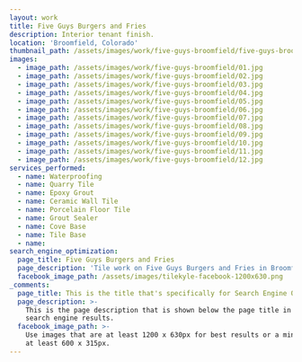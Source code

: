 ```yaml
---
layout: work
title: Five Guys Burgers and Fries
description: Interior tenant finish.
location: 'Broomfield, Colorado'
thumbnail_path: /assets/images/work/five-guys-broomfield/five-guys-broomfield_thumb.jpg
images:
  - image_path: /assets/images/work/five-guys-broomfield/01.jpg
  - image_path: /assets/images/work/five-guys-broomfield/02.jpg
  - image_path: /assets/images/work/five-guys-broomfield/03.jpg
  - image_path: /assets/images/work/five-guys-broomfield/04.jpg
  - image_path: /assets/images/work/five-guys-broomfield/05.jpg
  - image_path: /assets/images/work/five-guys-broomfield/06.jpg
  - image_path: /assets/images/work/five-guys-broomfield/07.jpg
  - image_path: /assets/images/work/five-guys-broomfield/08.jpg
  - image_path: /assets/images/work/five-guys-broomfield/09.jpg
  - image_path: /assets/images/work/five-guys-broomfield/10.jpg
  - image_path: /assets/images/work/five-guys-broomfield/11.jpg
  - image_path: /assets/images/work/five-guys-broomfield/12.jpg
services_performed:
  - name: Waterproofing
  - name: Quarry Tile
  - name: Epoxy Grout
  - name: Ceramic Wall Tile
  - name: Porcelain Floor Tile
  - name: Grout Sealer
  - name: Cove Base
  - name: Tile Base
  - name:
search_engine_optimization:
  page_title: Five Guys Burgers and Fries
  page_description: 'Tile work on Five Guys Burgers and Fries in Broomfield, Colorado'
  facebook_image_path: /assets/images/tilekyle-facebook-1200x630.png
_comments:
  page_title: This is the title that's specifically for Search Engine Optimization.
  page_description: >-
    This is the page description that is shown below the page title in the
    search engine results.
  facebook_image_path: >-
    Use images that are at least 1200 x 630px for best results or a minimum of
    at least 600 x 315px.
---
```



